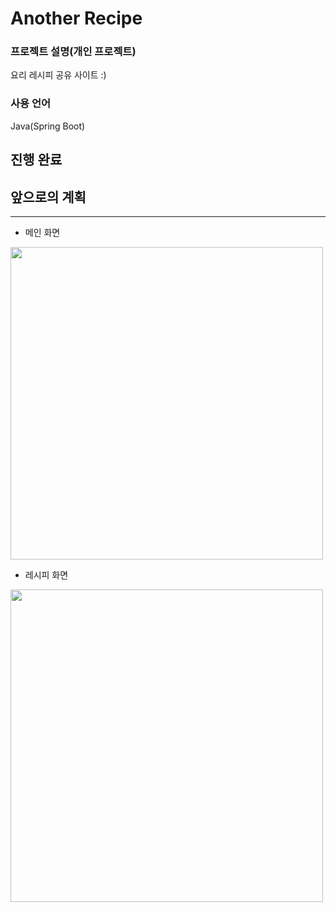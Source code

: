 # Another Recipe

### 프로젝트 설명(개인 프로젝트)
요리 레시피 공유 사이트 :)

### 사용 언어
Java(Spring Boot)

## 진행 완료

## 앞으로의 계획

---

- 메인 화면
<img src="https://github.com/user-attachments/assets/2eaa7e52-4e11-4438-89e5-00316022927f" width="500" height="500" />

<br>

- 레시피 화면
<img src="https://github.com/user-attachments/assets/d8aafc50-3639-49ff-b5f6-ed625f981823" width="500" height="500" />
